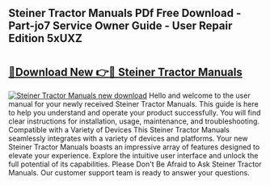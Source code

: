 ## Steiner Tractor Manuals PDf Free Download - Part-jo7 Service Owner Guide - User Repair Edition 5xUXZ

# <h2><a href="http://bc52318.oget.top/?id=Steiner+Tractor+Manuals">🔗Download New 👉🔴 Steiner Tractor Manuals</a></h2>

[![Steiner Tractor Manuals new download](https://i.imgur.com/5g1atiW.png)](http://bc52318.oget.top/?id=Steiner+Tractor+Manuals)
Hello and welcome to the user manual for your newly received Steiner Tractor Manuals. This guide is here to help you understand and operate your product successfully. You will find clear instructions for installation, usage, maintenance, and troubleshooting. Compatible with a Variety of Devices This Steiner Tractor Manuals seamlessly integrates with a variety of devices and platforms. Your new Steiner Tractor Manuals boasts an impressive array of features designed to elevate your experience. Explore the intuitive user interface and unlock the full potential of its capabilities. Please Don't Be Afraid to Ask Steiner Tractor Manuals. Our customer support team is ready to answer your questions.
